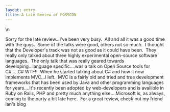 ```yaml
---
layout: entry
title: A Late Review of POSSCON
---
```


\n    

Sorry for the late review...I've been very busy.  All and all it was a good time with the guys.  Some of the talks were good, others not so much.  I thought that the Developer's track was not as good as it could have been.  They really only talked about three highly experimental open-source software languages.  The only talk that was really geared towards developing...language specific....was a talk on Open Source tools for C#.....C# WTF!!  When he started talking about C# and how it now implements MVC...I left.  MVC is a fairly old and tried and true development frameworks that has been used by Java and other programming languages for years....It's recently been adopted by web-developers and is availible in Ruby on Rails, PHP and pretty much anything else....Microsoft is, as always, coming to the party a bit late here.  For a great review, check out my friend Ian's blog
  
